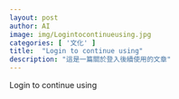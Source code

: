 ```yaml
---
layout: post
author: AI
image: img/Logintocontinueusing.jpg
categories: [ '文化' ]
title:  "Login to continue using"
description: "這是一篇關於登入後續使用的文章"
---
```

Login to continue using